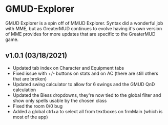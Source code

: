 # GMUD-Explorer  

GMUD Explorer is a spin off of MMUD Explorer.  Syntax did a wonderful job with MME, but as GreaterMUD continues to evolve having it's own version of MME provides for more updates that are specific to the GreaterMUD game.

v1.0.1 (03/18/2021)  
------------------------------------------  
* Updated tab index on Character and Equipment tabs
* Fixed issue with +/- buttons on stats and on AC (there are still others that are broken)
* Updated swing calculator to allow for 6 swings and the GMUD QnD calculation
* Updated the Bless dropdowns, they're now tied to the global filter and show only spells usable by the chosen class
* Fixed the room 0/0 bug
* Added a global ctrl+a to select all from textboxes on frmMain (which is most of the app)
